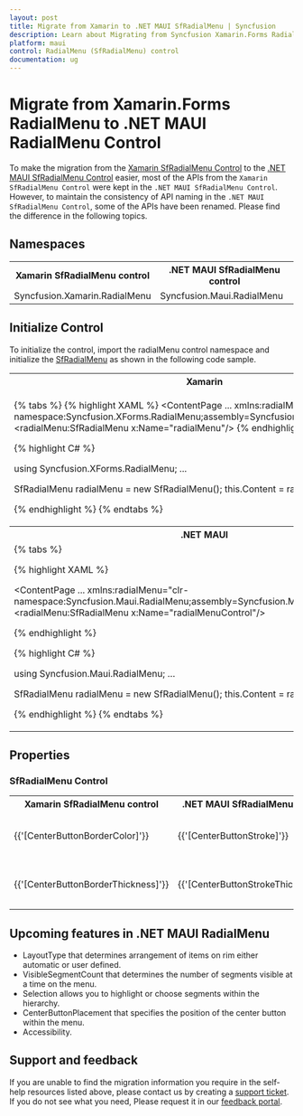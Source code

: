 ```yaml
---
layout: post
title: Migrate from Xamarin to .NET MAUI SfRadialMenu | Syncfusion
description: Learn about Migrating from Syncfusion Xamarin.Forms RadialMenu control to .NET MAUI RadialMenu control.
platform: maui
control: RadialMenu (SfRadialMenu) control
documentation: ug
---
```

 
# Migrate from Xamarin.Forms RadialMenu to .NET MAUI RadialMenu Control

To make the migration from the [Xamarin SfRadialMenu Control](https://www.syncfusion.com/xamarin-ui-controls/xamarin-radialMenu-control) to the [.NET MAUI SfRadialMenu Control](https://www.syncfusion.com/maui-controls/maui-radialMenu-control) easier, most of the APIs from the `Xamarin SfRadialMenu Control` were kept in the `.NET MAUI SfRadialMenu Control`. However, to maintain the consistency of API naming in the `.NET MAUI SfRadialMenu Control`, some of the APIs have been renamed. Please find the difference in the following topics.

## Namespaces

<table>
<tr>
<th>Xamarin SfRadialMenu control</th>
<th>.NET MAUI SfRadialMenu control</th></tr>
<tr>
<td>Syncfusion.Xamarin.RadialMenu</td>
<td>Syncfusion.Maui.RadialMenu</td></tr>
</table>

## Initialize Control

To initialize the control, import the radialMenu control namespace and initialize the [SfRadialMenu]() as shown in the following code sample.

<table>
<tr>
<th>Xamarin</th>
</tr>
<tr>
<td>

{% tabs %}
{% highlight XAML %}
<ContentPage 
...
xmlns:radialMenu="clr-namespace:Syncfusion.XForms.RadialMenu;assembly=Syncfusion.RadialMenu.XForms">
     <radialMenu:SfRadialMenu x:Name="radialMenu"/>
</ContentPage>
{% endhighlight %}

{% highlight C# %}

using Syncfusion.XForms.RadialMenu;
...

SfRadialMenu radialMenu = new SfRadialMenu();
this.Content = radialMenuControl;

{% endhighlight %}
{% endtabs %}
</td>
</tr>
<tr>
<th>.NET MAUI</th>
</tr>
<tr>
<td>
{% tabs %} 

{% highlight XAML %}

<ContentPage 
...
xmlns:radialMenu="clr-namespace:Syncfusion.Maui.RadialMenu;assembly=Syncfusion.Maui.RadialMenu">
    <radialMenu:SfRadialMenu x:Name="radialMenuControl"/>
</ContentPage>

{% endhighlight %}

{% highlight C# %}

using Syncfusion.Maui.RadialMenu;
…

SfRadialMenu radialMenu = new SfRadialMenu();
this.Content = radialMenu;

{% endhighlight %}
{% endtabs %}
</td>
</tr>
</table>

## Properties

### SfRadialMenu Control

<table> 
<tr>
<th>Xamarin SfRadialMenu control</th>
<th>.NET MAUI SfRadialMenu control</th>
<th>Description</th></tr>

<tr>
<td>{{'[CenterButtonBorderColor]'}}</td>
<td>{{'[CenterButtonStroke]'}}</td>
<td>Gets or sets a value of the stroke brush for the centerbuttonstroke in the SfRadialMenu.</td>
</tr>

<tr>
<td>{{'[CenterButtonBorderThickness]'}}</td>
<td>{{'[CenterButtonStrokeThickness]'}}</td>
<td>Gets or sets a value of the the strokethickness for the centerbuttonstrokethickness in the SfRadialMenu.</td>
</tr>

</table> 

## Upcoming features in .NET MAUI RadialMenu

* LayoutType that determines arrangement of items on rim either automatic or user defined.
* VisibleSegmentCount that determines the number of segments visible at a time on the menu.
* Selection allows you to highlight or choose segments within the hierarchy.
* CenterButtonPlacement that specifies the position of the center button within the menu.
* Accessibility.

## Support and feedback

If you are unable to find the migration information you require in the self-help resources listed above, please contact us by creating a [support ticket](https://internalsupport.bolddesk.com/agent/tickets/create). If you do not see what you need, Please request it in our [feedback portal](https://www.syncfusion.com/feedback/maui).